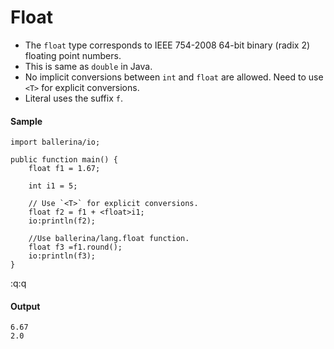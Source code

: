 # Float

- The `float` type corresponds to IEEE 754-2008 64-bit binary (radix 2) floating point numbers. 
- This is same as `double` in Java.
- No implicit conversions between `int` and `float` are allowed. Need to use `<T>` for explicit conversions. 
- Literal uses the suffix `f`. 

#### Sample

<!-- MARKDOWN-AUTO-DOCS:START (CODE:src=./../../code/float.bal) -->
<!-- The below code snippet is automatically added from ./../../code/float.bal -->
```bal
import ballerina/io;

public function main() {
    float f1 = 1.67;

    int i1 = 5;

    // Use `<T>` for explicit conversions.
    float f2 = f1 + <float>i1;
    io:println(f2);

    //Use ballerina/lang.float function.
    float f3 =f1.round();
    io:println(f3);   
}
```
<!-- The below code snippet is automatically added from ./../../code/float.bal -->:q:q
<!-- MARKDOWN-AUTO-DOCS:END -->

#### Output

```
6.67
2.0
```